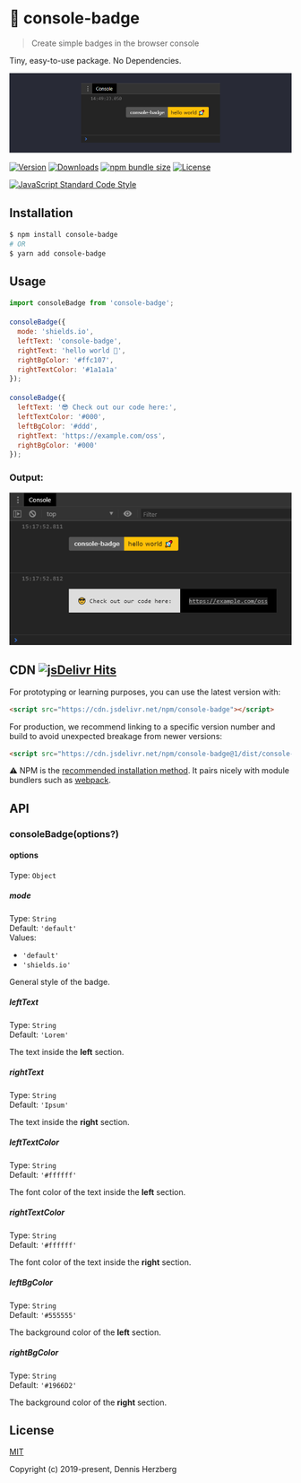 # 🎨 console-badge

> Create simple badges in the browser console

Tiny, easy-to-use package. No Dependencies.

![](media/hero.png)

<p>
  <a href="https://www.npmjs.com/package/console-badge"><img src="https://img.shields.io/npm/v/console-badge.svg" alt="Version"></a>
  <a href="https://npmcharts.com/compare/console-badge?minimal=true"><img src="https://img.shields.io/npm/dm/console-badge.svg" alt="Downloads"></a>
  <a href="https://bundlephobia.com/result?p=console-badge"><img src="https://img.shields.io/bundlephobia/min/console-badge" alt="npm bundle size"></a>
  <a href="https://www.npmjs.com/package/console-badge"><img src="https://img.shields.io/npm/l/console-badge.svg" alt="License"></a>
</p>

<p>
  <a href="https://standardjs.com"><img src="https://img.shields.io/badge/code_style-standard-brightgreen.svg" alt="JavaScript Standard Code Style"></a>
</p>


## Installation

```bash
$ npm install console-badge
# OR
$ yarn add console-badge
```


## Usage

```js
import consoleBadge from 'console-badge';

consoleBadge({
  mode: 'shields.io',
  leftText: 'console-badge',
  rightText: 'hello world 🚀',
  rightBgColor: '#ffc107',
  rightTextColor: '#1a1a1a'
});

consoleBadge({
  leftText: '😎 Check out our code here:',
  leftTextColor: '#000',
  leftBgColor: '#ddd',
  rightText: 'https://example.com/oss',
  rightBgColor: '#000'
});
```


### Output:

![](media/example-output.png)


## CDN [![jsDelivr Hits](https://data.jsdelivr.com/v1/package/npm/console-badge/badge?style=rounded)](https://www.jsdelivr.com/package/npm/console-badge)

For prototyping or learning purposes, you can use the latest version with:

```html
<script src="https://cdn.jsdelivr.net/npm/console-badge"></script>
```

For production, we recommend linking to a specific version number and build to avoid unexpected breakage from newer versions:

```html
<script src="https://cdn.jsdelivr.net/npm/console-badge@1/dist/console-badge.min.js"></script>
```

⚠ NPM is the [recommended installation method](#Installation). It pairs nicely with module bundlers such as [webpack](https://webpack.js.org/).


## API

### consoleBadge(options?)

#### options

Type: `Object`

##### mode

Type: `String`<br>
Default: `'default'`<br>
Values:
- `'default'`
- `'shields.io'`

General style of the badge.

##### leftText

Type: `String`<br>
Default: `'Lorem'`

The text inside the **left** section.

##### rightText

Type: `String`<br>
Default: `'Ipsum'`

The text inside the **right** section.

##### leftTextColor

Type: `String`<br>
Default: `'#ffffff'`

The font color of the text inside the **left** section.

##### rightTextColor

Type: `String`<br>
Default: `'#ffffff'`

The font color of the text inside the **right** section.

##### leftBgColor

Type: `String`<br>
Default: `'#555555'`

The background color of the **left** section.

##### rightBgColor

Type: `String`<br>
Default: `'#1966D2'`

The background color of the **right** section.


## License

[MIT](http://opensource.org/licenses/MIT)

Copyright (c) 2019-present, Dennis Herzberg
